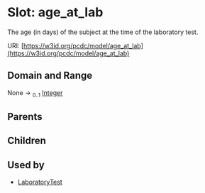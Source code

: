 
# Slot: age_at_lab


The age (in days) of the subject at the time of the laboratory test.

URI: [https://w3id.org/pcdc/model/age_at_lab](https://w3id.org/pcdc/model/age_at_lab)


## Domain and Range

None &#8594;  <sub>0..1</sub> [Integer](types/Integer.md)

## Parents


## Children


## Used by

 * [LaboratoryTest](LaboratoryTest.md)
